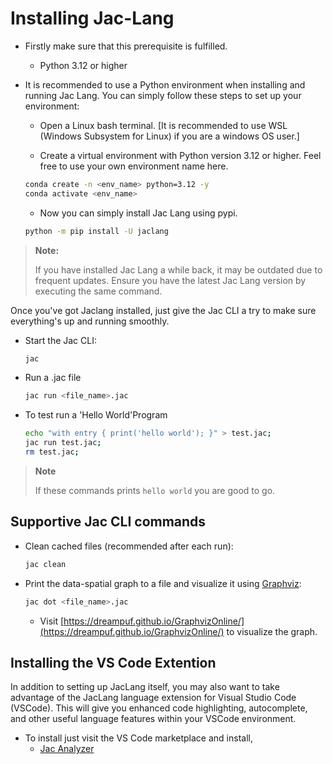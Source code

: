 # **Installing Jac-Lang**

- Firstly make sure that this prerequisite is fulfilled.
    - Python 3.12 or higher

- It is recommended to use a Python environment when installing and running Jac Lang. You can simply follow these steps to set up your environment:
    - Open a Linux bash terminal. [It is recommended to use WSL (Windows Subsystem for Linux) if you are a windows OS user.]

    - Create a virtual environment with Python version 3.12 or higher. Feel free to use your own environment name here.

    ```bash
    conda create -n <env_name> python=3.12 -y
	conda activate <env_name>
    ```
    - Now you can simply install Jac Lang using pypi.

    ```bash
    python -m pip install -U jaclang
    ```
> **Note:**
>
> If you have installed Jac Lang a while back, it may be outdated due to frequent updates. Ensure you have the latest Jac Lang version by executing the same command.

Once you've got Jaclang installed, just give the Jac CLI a try to make sure everything's up and running smoothly.

- Start the Jac CLI:
    ```bash
    jac
    ```
- Run a .jac file
    ```bash
    jac run <file_name>.jac
- To test run a 'Hello World'Program
    ```bash
    echo "with entry { print('hello world'); }" > test.jac;
    jac run test.jac;
    rm test.jac;
    ```
> **Note**
>
> If these commands prints ```hello world``` you are good to go.

## Supportive Jac CLI commands

- Clean cached files (recommended after each run):
    ```bash
    jac clean
    ```
- Print the data-spatial graph to a file and visualize it using [Graphviz](https://dreampuf.github.io/GraphvizOnline/):
    ```bash
    jac dot <file_name>.jac
    ```
    - Visit [https://dreampuf.github.io/GraphvizOnline/](https://dreampuf.github.io/GraphvizOnline/) to visualize the graph.

## Installing the VS Code Extention

In addition to setting up JacLang itself, you may also want to take advantage of the JacLang language extension for Visual Studio Code (VSCode). This will give you enhanced code highlighting, autocomplete, and other useful language features within your VSCode environment.

- To install just visit the VS Code marketplace and install,
    - [Jac Analyzer](https://marketplace.visualstudio.com/items?itemName=jaseci-labs.jaclang-extension)